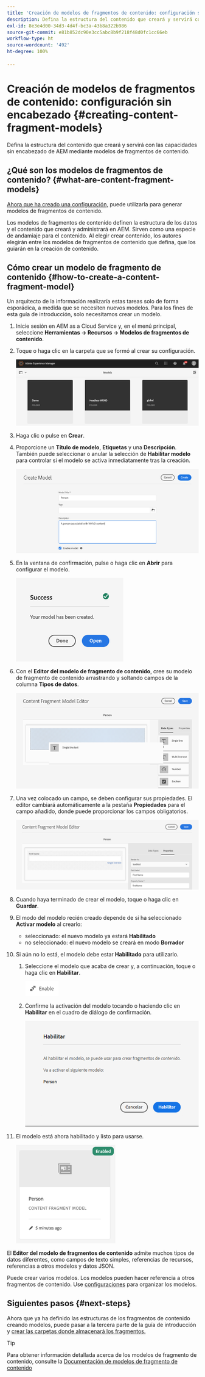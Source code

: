 ```yaml
---
title: 'Creación de modelos de fragmentos de contenido: configuración sin encabezado'
description: Defina la estructura del contenido que creará y servirá con las capacidades sin encabezado de AEM mediante modelos de fragmentos de contenido.
exl-id: 8e3e4d00-34d3-4d4f-bc3a-43b8a322b986
source-git-commit: e81b852dc90e3cc5abc8b9f218f48d0fc1cc66eb
workflow-type: ht
source-wordcount: '492'
ht-degree: 100%

---
```


# Creación de modelos de fragmentos de contenido: configuración sin encabezado {#creating-content-fragment-models}

Defina la estructura del contenido que creará y servirá con las capacidades sin encabezado de AEM mediante modelos de fragmentos de contenido.

## ¿Qué son los modelos de fragmentos de contenido? {#what-are-content-fragment-models}

[Ahora que ha creado una configuración,](create-configuration.md) puede utilizarla para generar modelos de fragmentos de contenido.

Los modelos de fragmentos de contenido definen la estructura de los datos y el contenido que creará y administrará en AEM. Sirven como una especie de andamiaje para el contenido. Al elegir crear contenido, los autores elegirán entre los modelos de fragmentos de contenido que defina, que los guiarán en la creación de contenido.

## Cómo crear un modelo de fragmento de contenido {#how-to-create-a-content-fragment-model}

Un arquitecto de la información realizaría estas tareas solo de forma esporádica, a medida que se necesiten nuevos modelos. Para los fines de esta guía de introducción, solo necesitamos crear un modelo.

1. Inicie sesión en AEM as a Cloud Service y, en el menú principal, seleccione **Herramientas -> Recursos -> Modelos de fragmentos de contenido**.
1. Toque o haga clic en la carpeta que se formó al crear su configuración.

   ![La carpeta de modelos](../assets/models-folder.png)
1. Haga clic o pulse en **Crear**.
1. Proporcione un **Título de modelo**, **Etiquetas** y una **Descripción**. También puede seleccionar o anular la selección de **Habilitar modelo** para controlar si el modelo se activa inmediatamente tras la creación.

   ![Creación de un modelo](../assets/models-create.png)
1. En la ventana de confirmación, pulse o haga clic en **Abrir** para configurar el modelo.

   ![Ventana de confirmación](../assets/models-confirmation.png)
1. Con el **Editor del modelo de fragmento de contenido**, cree su modelo de fragmento de contenido arrastrando y soltando campos de la columna **Tipos de datos**.

   ![Arrastre y coloque campos](../assets/models-drag-and-drop.png)

1. Una vez colocado un campo, se deben configurar sus propiedades. El editor cambiará automáticamente a la pestaña **Propiedades** para el campo añadido, donde puede proporcionar los campos obligatorios.

   ![Configure las propiedades](../assets/models-configure-properties.png)

1. Cuando haya terminado de crear el modelo, toque o haga clic en **Guardar**.

1. El modo del modelo recién creado depende de si ha seleccionado **Activar modelo** al crearlo:
   * seleccionado: el nuevo modelo ya estará **Habilitado**
   * no seleccionado: el nuevo modelo se creará en modo **Borrador**

1. Si aún no lo está, el modelo debe estar **Habilitado** para utilizarlo.
   1. Seleccione el modelo que acaba de crear y, a continuación, toque o haga clic en **Habilitar**.

      ![Activación del modelo](../assets/models-enable.png)
   1. Confirme la activación del modelo tocando o haciendo clic en **Habilitar** en el cuadro de diálogo de confirmación.

      ![Activación del cuadro de diálogo de confirmación](../assets/models-enabling.png)
1. El modelo está ahora habilitado y listo para usarse.

   ![Modelo habilitado](../assets/models-enabled.png)

El **Editor del modelo de fragmentos de contenido** admite muchos tipos de datos diferentes, como campos de texto simples, referencias de recursos, referencias a otros modelos y datos JSON.

Puede crear varios modelos. Los modelos pueden hacer referencia a otros fragmentos de contenido. Use [configuraciones](create-configuration.md) para organizar los modelos.

## Siguientes pasos {#next-steps}

Ahora que ya ha definido las estructuras de los fragmentos de contenido creando modelos, puede pasar a la tercera parte de la guía de introducción y [crear las carpetas donde almacenará los fragmentos.](create-assets-folder.md)

>[!TIP]
>
>Para obtener información detallada acerca de los modelos de fragmento de contenido, consulte la [Documentación de modelos de fragmento de contenido](/help/assets/content-fragments/content-fragments-models.md)
